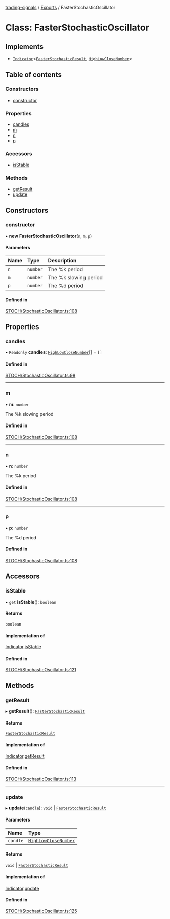 [trading-signals](../README.md) / [Exports](../modules.md) / FasterStochasticOscillator

# Class: FasterStochasticOscillator

## Implements

- [`Indicator`](../interfaces/Indicator.md)<[`FasterStochasticResult`](../interfaces/FasterStochasticResult.md), [`HighLowCloseNumber`](../modules.md#highlowclosenumber)\>

## Table of contents

### Constructors

- [constructor](FasterStochasticOscillator.md#constructor)

### Properties

- [candles](FasterStochasticOscillator.md#candles)
- [m](FasterStochasticOscillator.md#m)
- [n](FasterStochasticOscillator.md#n)
- [p](FasterStochasticOscillator.md#p)

### Accessors

- [isStable](FasterStochasticOscillator.md#isstable)

### Methods

- [getResult](FasterStochasticOscillator.md#getresult)
- [update](FasterStochasticOscillator.md#update)

## Constructors

### constructor

• **new FasterStochasticOscillator**(`n`, `m`, `p`)

#### Parameters

| Name | Type     | Description           |
| :--- | :------- | :-------------------- |
| `n`  | `number` | The %k period         |
| `m`  | `number` | The %k slowing period |
| `p`  | `number` | The %d period         |

#### Defined in

[STOCH/StochasticOscillator.ts:108](https://github.com/bennycode/trading-signals/blob/53d8192/src/STOCH/StochasticOscillator.ts#L108)

## Properties

### candles

• `Readonly` **candles**: [`HighLowCloseNumber`](../modules.md#highlowclosenumber)[] = `[]`

#### Defined in

[STOCH/StochasticOscillator.ts:98](https://github.com/bennycode/trading-signals/blob/53d8192/src/STOCH/StochasticOscillator.ts#L98)

---

### m

• **m**: `number`

The %k slowing period

#### Defined in

[STOCH/StochasticOscillator.ts:108](https://github.com/bennycode/trading-signals/blob/53d8192/src/STOCH/StochasticOscillator.ts#L108)

---

### n

• **n**: `number`

The %k period

#### Defined in

[STOCH/StochasticOscillator.ts:108](https://github.com/bennycode/trading-signals/blob/53d8192/src/STOCH/StochasticOscillator.ts#L108)

---

### p

• **p**: `number`

The %d period

#### Defined in

[STOCH/StochasticOscillator.ts:108](https://github.com/bennycode/trading-signals/blob/53d8192/src/STOCH/StochasticOscillator.ts#L108)

## Accessors

### isStable

• `get` **isStable**(): `boolean`

#### Returns

`boolean`

#### Implementation of

[Indicator](../interfaces/Indicator.md).[isStable](../interfaces/Indicator.md#isstable)

#### Defined in

[STOCH/StochasticOscillator.ts:121](https://github.com/bennycode/trading-signals/blob/53d8192/src/STOCH/StochasticOscillator.ts#L121)

## Methods

### getResult

▸ **getResult**(): [`FasterStochasticResult`](../interfaces/FasterStochasticResult.md)

#### Returns

[`FasterStochasticResult`](../interfaces/FasterStochasticResult.md)

#### Implementation of

[Indicator](../interfaces/Indicator.md).[getResult](../interfaces/Indicator.md#getresult)

#### Defined in

[STOCH/StochasticOscillator.ts:113](https://github.com/bennycode/trading-signals/blob/53d8192/src/STOCH/StochasticOscillator.ts#L113)

---

### update

▸ **update**(`candle`): `void` \| [`FasterStochasticResult`](../interfaces/FasterStochasticResult.md)

#### Parameters

| Name     | Type                                                     |
| :------- | :------------------------------------------------------- |
| `candle` | [`HighLowCloseNumber`](../modules.md#highlowclosenumber) |

#### Returns

`void` \| [`FasterStochasticResult`](../interfaces/FasterStochasticResult.md)

#### Implementation of

[Indicator](../interfaces/Indicator.md).[update](../interfaces/Indicator.md#update)

#### Defined in

[STOCH/StochasticOscillator.ts:125](https://github.com/bennycode/trading-signals/blob/53d8192/src/STOCH/StochasticOscillator.ts#L125)
